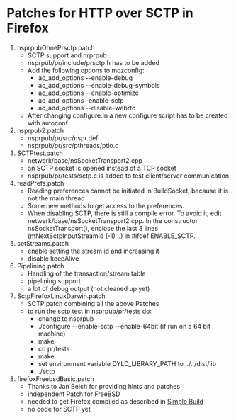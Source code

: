 # Patches for HTTP over SCTP in Firefox

1. nsprpubOhnePrsctp.patch
   * SCTP support and nrprpub
   * nsprpub/pr/include/prsctp.h has to be added
   * Add the following options to mozconfig:
     * ac_add_options --enable-debug
     * ac_add_options --enable-debug-symbols
     * ac_add_options --enable-optimize
     * ac_add_options –enable-sctp
     * ac_add_options --disable-webrtc
   * After changing configure.in a new configure script has to be created with autoconf
2. nsprpub2.patch
    * nsprpub/pr/src/nspr.def
    * nsprpub/pr/src/pthreads/ptio.c
3. SCTPtest.patch
    * netwerk/base/nsSocketTransport2.cpp
    * an SCTP socket is opened instead of a  TCP socket
    * nsprpub/pr/tests/sctp.c is added to test client/server communication
4. readPrefs.patch
    * Reading preferences cannot be initiated in BuildSocket, because it is not the main thread
    * Some new methods to get access to the preferences.
    * When disabling SCTP, there is still a compile error. To avoid it, edit netwerk/base/nsSocketTransport2.cpp.
      In the constructor nsSocketTransport(), enclose the last 3 lines (mNextSctpInputStreamId (-1) ..) in #ifdef 
      ENABLE_SCTP.
5. setStreams.patch
    * enable setting the stream id and increasing it
    * disable keepAlive
6. Pipelining.patch
    * Handling of the transaction/stream table
    * pipelining support
    * a lot of debug output (not cleaned up yet)
7. SctpFirefoxLinuxDarwin.patch
    * SCTP patch combining all the above Patches
    * to run the sctp test in nsprpub/pr/tests do:
      - change to nsprpub
      - ./configure --enable-sctp --enable-64bit (if run on a 64 bit machine)
      - make
      - cd pr/tests
      - make
      - set environment variable DYLD_LIBRARY_PATH to ../../dist/lib
      - ./sctp
8. firefoxFreebsdBasic.patch
    * Thanks to Jan Beich for providing hints and patches
    * independent Patch for FreeBSD
    * needed to get Firefox compiled as described in [Simple Build](https://developer.mozilla.org/en-US/docs/Simple_Firefox_build)
    * no code for SCTP yet

